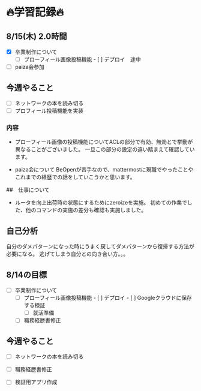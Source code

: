 # 🔥学習記録🔥
## 8/15(木) 2.0時間
- [x] 卒業制作について
  - [ ] プローフィール画像投稿機能
			- [ ] デプロイ　途中
- [ ] paiza会参加

## 今週やること
- [ ] ネットワークの本を読み切る
- [ ] プロフィール投稿機能を実装

### 内容
- プローフィール画像の投稿機能についてACLの部分で有効、無効とで挙動が異なることがございました。
  一旦この部分の設定の違い踏まえて確認しています。

- paiza会について
  BeOpenが苦手なので、mattermostに現職でやったことやこれまでの経歴での話をしていこうかと思います。

##　仕事について
- ルータを向上出荷時の状態にするためにzeroizeを実施。
  初めての作業でした、他のコマンドの実施の差分も確認も実施しました。

## 自己分析
  自分のダメパターンになった時にうまく戻してダメパターンから復帰する方法が必要になる。
  逃げてしまう自分との向き合い方。。。

## 8/14の目標
- [ ] 卒業制作について
  - [ ] プローフィール画像投稿機能
	  	- [ ] デプロイ
		- [ ] Googleクラウドに保存する検証
	- [ ] 就活準備
  - [ ] 職務経歴書修正
## 今週やること
- [ ] ネットワークの本を読み切る
- [ ] 職務経歴書修正
- [ ] 検証用アプリ作成

